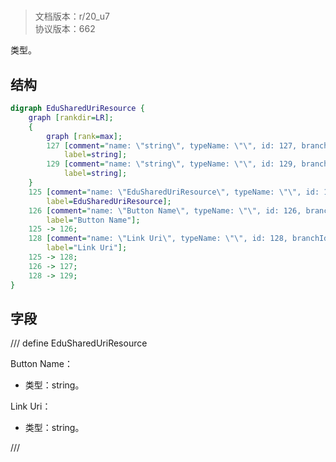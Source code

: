 # <!-- md:samp EduSharedUriResource -->

> 文档版本：r/20_u7<br/>协议版本：662

<!-- md:samp EduSharedUriResource -->类型。

## 结构

```dot
digraph EduSharedUriResource {
	graph [rankdir=LR];
	{
		graph [rank=max];
		127	[comment="name: \"string\", typeName: \"\", id: 127, branchId: 0, recurseId: -1, attributes: 512, notes: \"\"",
			label=string];
		129	[comment="name: \"string\", typeName: \"\", id: 129, branchId: 0, recurseId: -1, attributes: 512, notes: \"\"",
			label=string];
	}
	125	[comment="name: \"EduSharedUriResource\", typeName: \"\", id: 125, branchId: 0, recurseId: -1, attributes: 0, notes: \"\"",
		label=EduSharedUriResource];
	126	[comment="name: \"Button Name\", typeName: \"\", id: 126, branchId: 0, recurseId: -1, attributes: 0, notes: \"\"",
		label="Button Name"];
	125 -> 126;
	128	[comment="name: \"Link Uri\", typeName: \"\", id: 128, branchId: 0, recurseId: -1, attributes: 0, notes: \"\"",
		label="Link Uri"];
	125 -> 128;
	126 -> 127;
	128 -> 129;
}

```

## 字段

/// define
EduSharedUriResource

Button Name：<!-- md:samp string -->

- 类型：string。

Link Uri：<!-- md:samp string -->

- 类型：string。


///
